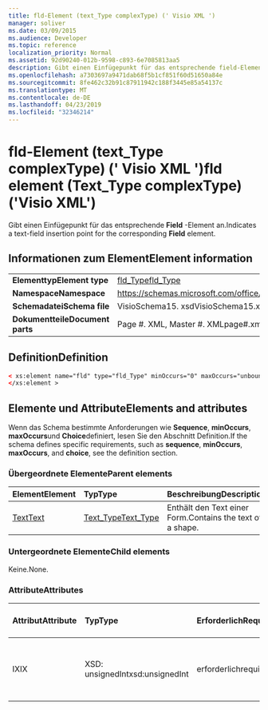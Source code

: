 ```yaml
---
title: fld-Element (text_Type complexType) (' Visio XML ')
manager: soliver
ms.date: 03/09/2015
ms.audience: Developer
ms.topic: reference
localization_priority: Normal
ms.assetid: 92d90240-012b-9598-c893-6e7085813aa5
description: Gibt einen Einfügepunkt für das entsprechende field-Element an.
ms.openlocfilehash: a7303697a9471dab68f5b1cf851f60d51650a84e
ms.sourcegitcommit: 8fe462c32b91c87911942c188f3445e85a54137c
ms.translationtype: MT
ms.contentlocale: de-DE
ms.lasthandoff: 04/23/2019
ms.locfileid: "32346214"
---
```

# <a name="fld-element-texttype-complextype-visio-xml"></a><span data-ttu-id="41b36-103">fld-Element (text_Type complexType) (' Visio XML ')</span><span class="sxs-lookup"><span data-stu-id="41b36-103">fld element (Text_Type complexType) ('Visio XML')</span></span>

<span data-ttu-id="41b36-104">Gibt einen Einfügepunkt für das entsprechende **Field** -Element an.</span><span class="sxs-lookup"><span data-stu-id="41b36-104">Indicates a text-field insertion point for the corresponding **Field** element.</span></span> 
  
## <a name="element-information"></a><span data-ttu-id="41b36-105">Informationen zum Element</span><span class="sxs-lookup"><span data-stu-id="41b36-105">Element information</span></span>

|||
|:-----|:-----|
|<span data-ttu-id="41b36-106">**Elementtyp**</span><span class="sxs-lookup"><span data-stu-id="41b36-106">**Element type**</span></span> <br/> |[<span data-ttu-id="41b36-107">fld_Type</span><span class="sxs-lookup"><span data-stu-id="41b36-107">fld_Type</span></span>](fld_type-complextypevisio-xml.md) <br/> |
|<span data-ttu-id="41b36-108">**Namespace**</span><span class="sxs-lookup"><span data-stu-id="41b36-108">**Namespace**</span></span> <br/> |https://schemas.microsoft.com/office/visio/2012/main  <br/> |
|<span data-ttu-id="41b36-109">**Schemadatei**</span><span class="sxs-lookup"><span data-stu-id="41b36-109">**Schema file**</span></span> <br/> |<span data-ttu-id="41b36-110">VisioSchema15. xsd</span><span class="sxs-lookup"><span data-stu-id="41b36-110">VisioSchema15.xsd</span></span>  <br/> |
|<span data-ttu-id="41b36-111">**Dokumentteile**</span><span class="sxs-lookup"><span data-stu-id="41b36-111">**Document parts**</span></span> <br/> |<span data-ttu-id="41b36-112">Page #. XML, Master #. XML</span><span class="sxs-lookup"><span data-stu-id="41b36-112">page#.xml, master#.xml</span></span>  <br/> |
   
## <a name="definition"></a><span data-ttu-id="41b36-113">Definition</span><span class="sxs-lookup"><span data-stu-id="41b36-113">Definition</span></span>

```XML
< xs:element name="fld" type="fld_Type" minOccurs="0" maxOccurs="unbounded" >
</xs:element >
```

## <a name="elements-and-attributes"></a><span data-ttu-id="41b36-114">Elemente und Attribute</span><span class="sxs-lookup"><span data-stu-id="41b36-114">Elements and attributes</span></span>

<span data-ttu-id="41b36-115">Wenn das Schema bestimmte Anforderungen wie **Sequence**, **minOccurs**, **maxOccurs**und **Choice**definiert, lesen Sie den Abschnitt Definition.</span><span class="sxs-lookup"><span data-stu-id="41b36-115">If the schema defines specific requirements, such as **sequence**, **minOccurs**, **maxOccurs**, and **choice**, see the definition section.</span></span> 
  
### <a name="parent-elements"></a><span data-ttu-id="41b36-116">Übergeordnete Elemente</span><span class="sxs-lookup"><span data-stu-id="41b36-116">Parent elements</span></span>

|<span data-ttu-id="41b36-117">**Element**</span><span class="sxs-lookup"><span data-stu-id="41b36-117">**Element**</span></span>|<span data-ttu-id="41b36-118">**Typ**</span><span class="sxs-lookup"><span data-stu-id="41b36-118">**Type**</span></span>|<span data-ttu-id="41b36-119">**Beschreibung**</span><span class="sxs-lookup"><span data-stu-id="41b36-119">**Description**</span></span>|
|:-----|:-----|:-----|
|[<span data-ttu-id="41b36-120">Text</span><span class="sxs-lookup"><span data-stu-id="41b36-120">Text</span></span>](text-element-shapesheet_type-complextypevisio-xml.md) <br/> |[<span data-ttu-id="41b36-121">Text_Type</span><span class="sxs-lookup"><span data-stu-id="41b36-121">Text_Type</span></span>](text_type-complextypevisio-xml.md) <br/> |<span data-ttu-id="41b36-122">Enthält den Text einer Form.</span><span class="sxs-lookup"><span data-stu-id="41b36-122">Contains the text of a shape.</span></span>  <br/> |
   
### <a name="child-elements"></a><span data-ttu-id="41b36-123">Untergeordnete Elemente</span><span class="sxs-lookup"><span data-stu-id="41b36-123">Child elements</span></span>

<span data-ttu-id="41b36-124">Keine.</span><span class="sxs-lookup"><span data-stu-id="41b36-124">None.</span></span>
  
### <a name="attributes"></a><span data-ttu-id="41b36-125">Attribute</span><span class="sxs-lookup"><span data-stu-id="41b36-125">Attributes</span></span>

|<span data-ttu-id="41b36-126">**Attribut**</span><span class="sxs-lookup"><span data-stu-id="41b36-126">**Attribute**</span></span>|<span data-ttu-id="41b36-127">**Typ**</span><span class="sxs-lookup"><span data-stu-id="41b36-127">**Type**</span></span>|<span data-ttu-id="41b36-128">**Erforderlich**</span><span class="sxs-lookup"><span data-stu-id="41b36-128">**Required**</span></span>|<span data-ttu-id="41b36-129">**Beschreibung**</span><span class="sxs-lookup"><span data-stu-id="41b36-129">**Description**</span></span>|<span data-ttu-id="41b36-130">**Mögliche Werte**</span><span class="sxs-lookup"><span data-stu-id="41b36-130">**Possible values**</span></span>|
|:-----|:-----|:-----|:-----|:-----|
|<span data-ttu-id="41b36-131">IX</span><span class="sxs-lookup"><span data-stu-id="41b36-131">IX</span></span>  <br/> |<span data-ttu-id="41b36-132">XSD: unsignedInt</span><span class="sxs-lookup"><span data-stu-id="41b36-132">xsd:unsignedInt</span></span>  <br/> |<span data-ttu-id="41b36-133">erforderlich</span><span class="sxs-lookup"><span data-stu-id="41b36-133">required</span></span>  <br/> |<span data-ttu-id="41b36-134">Der nullbasierte Index des Elements innerhalb des übergeordneten Elements.</span><span class="sxs-lookup"><span data-stu-id="41b36-134">The zero-based index of the element within its parent element.</span></span>  <br/> |<span data-ttu-id="41b36-135">Werte des XSD: unsignedInt-Typs.</span><span class="sxs-lookup"><span data-stu-id="41b36-135">Values of the xsd:unsignedInt type.</span></span>  <br/> |
   


